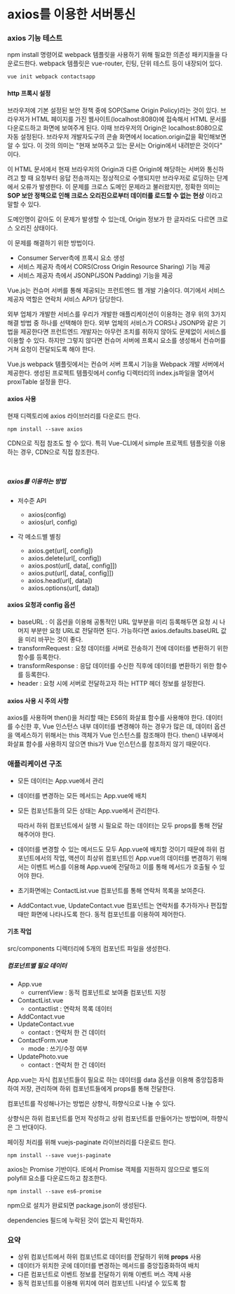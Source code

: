 # axios를 이용한 서버통신

### axios 기능 테스트

npm install 명령어로 webpack 템플릿을 사용하기 위해 필요한 의존성 패키지들을 다운로드한다.
webpack 템플릿은 vue-router, 린팅, 단위 테스트 등이 내장되어 있다.

<pre><code>vue init webpack contactsapp</pre></code>


#### http 프록시 설정

브라우저에 기본 설정된 보안 정책 중에 SOP(Same Origin Policy)라는 것이 있다.
브라우저가 HTML 페이지를 가진 웹사이트(localhost:8080)에 접속해서 HTML 문서를 다운로드하고 화면에 보여주게 된다.
이때 브라우저의 Origin은 localhost:8080으로 자동 설정된다.
브라우저 개발자도구의 콘솔 화면에서 location.origin값을 확인해보면 알 수 있다.
이 것의 의미는 "현재 보여주고 있는 문서는 Origin에서 내려받은 것이다" 이다.

이 HTML 문서에서 현재 브라우저의 Origin과 다른 Origin에 해당하는 서버와 통신하려고 할 때 요청부터 응답 전송까지는 정상적으로 수행되지만 브라우저로 로딩하는 단계에서 오류가 발생한다. 이 문제를 크로스 도메인 문제라고 불러왔지만, 정확한 의미는 __SOP 보안 정책으로 인해 크로스 오리진으로부터 데이터를 로드할 수 없는 현상__ 이라고 말할 수 있다.

도메인명이 같아도 이 문제가 발생할 수 있는데, Origin 정보가 한 글자라도 다르면 크로스 오리진 상태이다.

이 문제를 해결하기 위한 방법이다.

* Consumer Server측에 프록시 요소 생성
* 서비스 제공자 측에서 CORS(Cross Origin Resource Sharing) 기능 제공
* 서비스 제공자 측에서 JSONP(JSON Padding) 기능을 제공

Vue.js는 컨슈머 서버를 통해 제공되는 프런트엔드 웹 개발 기술이다. 여기에서 서비스 제공자 역할은 연락처 서비스 API가 담당한다.

외부 업체가 개발한 서비스를 우리가 개발한 애플리케이션이 이용하는 경우 위의 3가지 해결 방법 중 하나를 선택해야 한다.
외부 업체의 서비스가 CORS나 JSONP와 같은 기법을 제공한다면 프런트엔드 개발자는 아무런 조치를 취하지 않아도 문제없이 서비스를 이용할 수 있다. 하지만 그렇지 않다면 컨슈머 서버에 프록시 요소를 생성해서 컨슈머를 거쳐 요청이 전달되도록 해야 한다.

Vue.js webpack 템플릿에서는 컨슈머 서버 프록시 기능을 Webpack 개발 서버에서 제공한다.
생성된 프로젝트 템플릿에서 config 디렉터리의 index.js파일을 열어서 proxiTable 설정을 한다.


#### axios 사용

현재 디렉토리에 axios 라이브러리를 다운로드 한다.

<pre><code>npm install --save axios</pre></code>

CDN으로 직접 참조도 할 수 있다. 특히 Vue-CLI에서 simple 프로젝트 템플릿을 이용하는 경우, CDN으로 직접 참조한다.

<pre><code> <script src="https://unpkg.com/axios/dist/axios.min.js"></script> </code></pre>

##### axios를 이용하는 방법
* 저수준 API
  - axios(config)
  - axios(url, config)

* 각 메소드별 별칭
  * axios.get(url[, config])
  * axios.delete(url[, config])
  * axios.post(url[, data[, config]])
  * axios.put(url[, data[, config]])
  * axios.head(url[, data])
  * axios.options(url[, data])


#### axios 요청과 config 옵션

* baseURL : 이 옵션을 이용해 공통적인 URL 앞부분을 미리 등록해두면 요청 시 나머지 부분만 요청 URL로 전달하면 된다.
  가능하다면 axios.defaults.baseURL 값을 미리 바꾸는 것이 좋다.
* transformRequest : 요청 데이터를 서버로 전송하기 전에 데이터를 변환하기 위한 함수를 등록한다.
* transformResponse : 응답 데이터를 수신한 직후에 데이터를 변환하기 위한 함수를 등록한다.
* header : 요청 시에 서버로 전달하고자 하는 HTTP 헤더 정보를 설정한다.


#### axios 사용 시 주의 사항
axios를 사용하며 then()을 처리할 때는 ES6의 화살표 함수를 사용해야 한다.
데이터를 수신한 후, Vue 인스턴스 내부 데이터를 변경해야 하는 경우가 많은 데,
데이터 옵션을 액세스하기 위해서는 this 객체가 Vue 인스턴스를 참조해야 한다.
then() 내부에서 화살표 함수를 사용하지 않으면 this가 Vue 인스턴스를 참조하지 않기 때문이다.



### 애플리케이션 구조

- 모든 데이터는 App.vue에서 관리

- 데이터를 변경하는 모든 메서드는 App.vue에 배치

- 모든 컴포넌트들의 모든 상태는 App.vue에서 관리한다.

  따라서 하위 컴포넌트에서 실행 시 필요로 하는 데이터는 모두 props를 통해 전달해주어야 한다.

- 데이터를 변경할 수 있는 메서드도 모두 App.vue에 배치할 것이기 때문에 하위 컴포넌트에서의 작업, 액션이 최상위 컴포넌트인 App.vue의 데이터를 변경하기 위해서는 이벤트 버스를 이용해 App.vue에 전달하고 이를 통해 메서드가 호출될 수 있어야 한다.

- 초기화면에는 ContactList.vue 컴포넌트를 통해 연락처 목록을 보여준다.

- AddContact.vue, UpdateContact.vue 컴포넌트는 연락처를 추가하거나 편집할 때만 화면에 나타나도록 한다.
  동적 컴포넌트를 이용하여 제어한다.



#### 기초 작업

src/components 디렉터리에 5개의 컴포넌트 파일을 생성한다.



##### 컴포넌트별 필요 데이터

- App.vue
  * currentView : 동적 컴포넌트로 보여줄 컴포넌트 지정
- ContactList.vue
  * contactlist : 연락처 목록 데이터
- AddContact.vue
- UpdateContact.vue
  * contact : 연락처 한 건 데이터
- ContactForm.vue
  - mode : 쓰기/수정 여부
- UpdatePhoto.vue
  - contact : 연락처 한 건 데이터



App.vue는 자식 컴포넌트들이 필요로 하는 데이터를 data 옵션을 이용해 중앙집중화하여 저장, 관리하며 하위 컴포넌트들에게 props를 통해 전달한다.



컴포넌트를 작성해나가는 방법은 상향식, 하향식으로 나눌 수 있다.

상향식은 하위 컴포넌트를 먼저 작성하고 상위 컴포넌트를 만들어가는 방법이며, 하향식은 그 반대이다.



페이징 처리를 위해 vuejs-paginate 라이브러리를 다운로드 한다.

```npm install --save vuejs-paginate```



axios는 Promise 기반이다. IE에서 Promise 객체를 지원하지 않으므로 별도의 polyfill 요소를 다운로드하고 참조한다.

```npm install --save es6-promise```



npm으로 설치가 완료되면 package.json이 생성된다.

dependencies 필드에 누락된 것이 없는지 확인하자.

 

### 요약

- 상위 컴포넌트에서 하위 컴포넌트로 데이터를 전달하기 위해 **props** 사용
- 데이터가 위치한 곳에 데이터를 변경하는 메서드를 중앙집중화하여 배치
- 다른 컴포넌트로 이벤트 정보를 전달하기 위해 이벤트 버스 객체 사용
- 동적 컴포넌트를 이용해 <component> 위치에 여러 컴포넌트 나타낼 수 있도록 함



